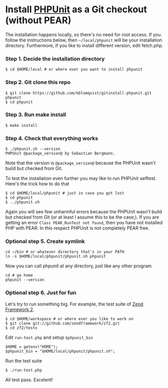 # Install [PHPUnit](https://github.com/sebastianbergmann/phpunit/) as a Git checkout (without PEAR)

The installation happens locally, so there's no need for root access. If you follow
the instructions below, then `~/local/phpunit` will be your installation directory.
Furthermore, if you like to install different version, edit fetch.php.

### Step 1. Decide the installation directory

    $ cd $HOME/local # or where ever you want to install phpunit

### Step 2. Git clone this repo

    $ git clone https://github.com/kblomqvist/gitinstall-phpunit.git phpunit
    $ cd phpunit

### Step 3. Run make install

    $ make install

### Step 4. Check that everything works

    $ ./phpunit.sh --version
    PHPUnit @package_version@ by Sebastian Bergmann.
    
Note that the version is `@package_version@` because the PHPUnit wasn't build but checked from Git.

To test the installation even further you may like to run PHPUnit selftest. Here's the trick how to do that

    $ cd $HOME/local/phpunit # just in case you got lost
    $ cd phpunit
    $ ../phpunit.sh

Again you will see few unharmful errors because the PHPUnit wasn't build but checked from Git (or at least I assume this to be the case;). If you are getting an error `Class PEAR_RunTest not found`, then you have not installed PHP with PEAR. In this respect PHPUnit is not completely PEAR free.

### Optional step 5. Create symlink

    cd ~/bin # or whatever directory that's in your PATH
    ln -s $HOME/local/phpunit/phpunit.sh phpunit

Now you can call phpunit at any directory, just like any other program

    cd # go home
    phpunit --version

### Optional step 6. Just for fun

Let's try to run something big. For example, the test suite of [Zend Framework 2](https://github.com/zendframework/zf2).

    $ cd $HOME/workspace # or where ever you like to work on
    $ git clone git://github.com/zendframework/zf2.git
    $ cd zf2/tests

Edit `run-test.php` and setup `$phpunit_bin`

    $HOME = getenv("HOME");
    $phpunit_bin = "$HOME/local/phpunit/phpunit.sh";

Run the test suite

    $ ./run-test.php

All test pass. Excelent!